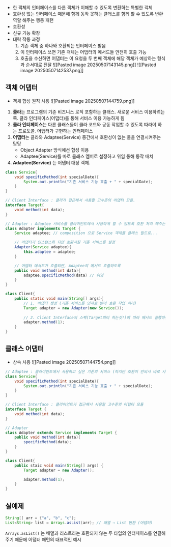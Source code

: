 - 한 객체의 인터페이스를 다른 객체가 이해할 수 있도록 변환하는 특별한 객체
- 호환성 없는 인터페이스 때문에 함께 동작 못하는 클래스를 함께 할 수 있도록 변환 역할 해주는 행동 패턴
- 호환성
- 신규 기능 확장
- 대략 작동 과정
	1. 기존 객체 중 하나와 호환되는 인터페이스 받음
	2. 이 인터페이스 쓰면 기존 객체는 어댑터의 메서드들 안전히 호출 가능
	3. 호출을 수신하면 어댑터는 이 요청을 두 번째 객체에 해당 객체가 예상하는 형식과 순서대로 전달
![[Pasted image 20250507143145.png]]
![[Pasted image 20250507142537.png]]

## 객체 어댑터
- 객체 합성 원칙 사용
![[Pasted image 20250507144759.png]]
1. **클라**는 프로그램의 기존 비즈니스 로직 포함하는 클래스. 새로운 서비스 이용하려는 쪽. 클라 인터페이스(어댑터)를 통해 서비스 이용 가능하게 됨
2. **클라 인터페이스**는 다른 클래스들이 클라 코드와 공동 작업할 수 있도록 따라야 하는 프로토콜. 어댑터가 구현하는 인터페이스
3. **어댑터**는 클라와 Adaptee(Service) 중간에서 호환성이 없는 둘을 연결시켜주는 담당
	- Object Adapter 방식에선 합성 이용
	- Adaptee(Service)를 따로 클래스 멤버로 설정하고 위임 통해 동작 매치
 4. **Adaptee(Service)** 는 어댑터 대상 객체.

```java
class Service{
	void specificMethod(int specialDate){
		System.out.println("기존 서비스 기능 호출 + " + specialDate);
	}
}
```

```java
// Client Interface : 클라가 접근해서 사용할 고수준의 어댑터 모듈. 
interface Target{
	void method(int data);
}
```

```java
// Adapter : Adaptee 서비스를 클라이언트에서 사용하게 할 수 있도록 호환 처리 해주는 어댑터
class Adapter implements Target {
	Service adaptee; // composition 으로 Service 객체를 클래스 필드로...

	// 어댑터가 인스턴스화 되면 호환시킬 기존 서비스를 설정
	Adapter(Service adaptee){
		this.adaptee = adaptee;
	}

	// 어댑터 메서드가 호출되면, Adaptee의 메서드 호출하도록
	public void method(int data){
		adaptee.specificMethod(data) // 위임
	}
}
```

``` java
class Client{
	public static void main(String[] args){
		// 1. 어댑터 생성 (기존 서비스를 인자로 받아 호환 작업 처리)
		Target adapter = new Adapter(new Service());
		
		// 2. Client Interface의 스펙(Target의미 하는것!)에 따라 메서드 실행하면 기존 서비스의 메서드가 실행됨
		adapter.method(1);
	}
}
```
## 클래스 어댑터
- 상속 사용
![[Pasted image 20250507144754.png]]
```java
// Adaptee : 클라이언트에서 사용하고 싶은 기존의 서비스 (하지만 호환이 안되서 바로 사용 불가능)
class Service{
	void specificMethod(int specialDate){
		System.out.println("기존 서비스 기능 호출 + " + specialDate);
	}
}
```

```java
// Client Interface : 클라이언트가 접근해서 사용할 고수준의 어댑터 모듈
interface Target {
    void method(int data);
}
```

```java
// Adapter
class Adapter extends Service implements Target {
	public void method(int data){
		specificMethod(data);
	}
}
```

```java
class Client{
	public staic void main(String[] args) {
		Target adapter = new Adapter();

		adapter.method(1);
	}
}
```

## 실예제
```java
String[] arr = {"a", "b", "c"};
List<String> list = Arrays.asList(arr); // 배열 → List 변환 (어댑터)
```
`Arrays.asList()` 는 배열과 리스트라는 호환되지 않는 두 타입의 인터페이스를 연결해주기 때문에 어댑터 패턴의 대표적인 예시